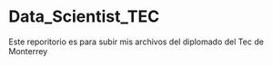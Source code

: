 # Data_Scientist_TEC
Este reporitorio es para subir mis archivos del diplomado del Tec de Monterrey
